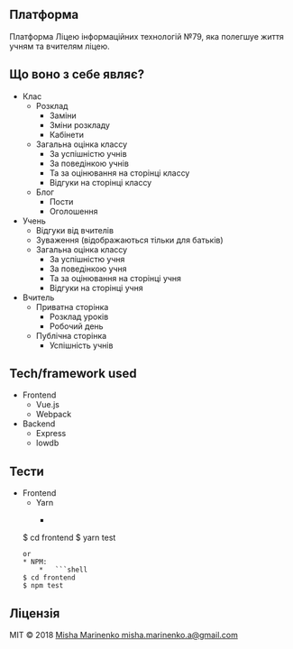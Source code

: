 ## Платформа
Платформа Ліцею інформаційних технологій №79, яка полегшуе життя учням та вчителям ліцею.

## Що воно з себе являє?
* Клас
    * Розклад
        * Заміни
        * Зміни розкладу
        * Кабінети
    * Загальна оцінка классу
        * За успішністю учнів
        * За поведінкою учнів
        * Та за оцінювання на сторінці классу
        * Відгуки на сторінці классу
    * Блог
        * Пости 
        * Оголошення  
* Учень
    * Відгуки від вчителів
    * Зуваження (відображаються тільки для батьків)
    * Загальна оцінка классу
        * За успішністю учня
        * За поведінкою учня
        * Та за оцінювання на сторінці учня
        * Відгуки на сторінці учня
* Вчитель 
    * Приватна сторінка
        * Розклад уроків
        * Робочий день
    * Публічна сторінка
        * Успішність учнів

<!-- ## Build status
Build status of continus integration i.e. travis, appveyor etc. Ex. - 
-->

 
## Tech/framework used
* Frontend
    * Vue.js
    * Webpack
* Backend
    * Express
    * lowdb

<!-- ## Установка


-->


## Тести
* Frontend
    * Yarn 
        * ```shell
    $ cd frontend
    $ yarn test
    ```
    or
    * NPM:
        *   ```shell
    $ cd frontend
    $ npm test
    ```

## Ліцензія

MIT © 2018 [Misha Marinenko ](http://marinenko.rf.gd)[misha.marinenko.a@gmail.com](mailto:marinenko.rf.gd)